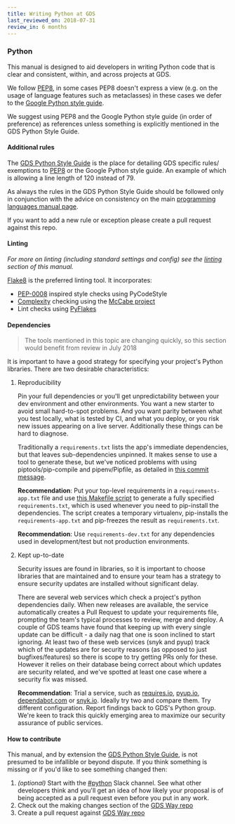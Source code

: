 ```yaml
---
title: Writing Python at GDS
last_reviewed_on: 2018-07-31
review_in: 6 months
---
```


### Python

This manual is designed to aid developers in writing Python code that is clear and consistent, within, and across projects at GDS.

We follow [PEP8][], in some cases PEP8 doesn't express a view (e.g. on the usage of language
features such as metaclasses) in these cases we defer to the [Google Python style guide][GPSG].

We suggest using PEP8 and the Google Python style guide (in order of preference) as references unless
something is explicitly mentioned in the GDS Python Style Guide.

#### Additional rules

The [GDS Python Style Guide][GDSPSG] is the place for detailing GDS specific rules/ exemptions to [PEP8][] or the Google Python style guide. An example of which is allowing a line length of 120 instead of 79.

As always the rules in the GDS Python Style Guide should be followed only in conjunction with the advice
on consistency on the main [programming languages manual page][GDSPSG].

If you want to add a new rule or exception please create a pull request against this repo.

#### Linting

_For more on linting (including standard settings and config) see the [linting][linting] section of this manual._

[Flake8][] is the preferred linting tool. It incorporates:

* [PEP-0008][PEP8] inspired style checks using PyCodeStyle
* [Complexity][WikiCyclomatic_complexity] checking using the [McCabe project][McCabe]
* Lint checks using [PyFlakes][]

#### Dependencies

<blockquote>The tools mentioned in this topic are changing quickly, so this
section would benefit from review in July 2018</blockquote>

It is important to have a good strategy for specifying your project's Python
libraries. There are two desirable characteristics:

1. Reproducibility

    Pin your full dependencies or you'll get unpredictability between your dev
    environment and other environments. You want a new starter to avoid small
    hard-to-spot problems. And you want parity between what you test locally,
    what is tested by CI, and what you deploy, or you risk new issues appearing
    on a live server. Additionally these things can be hard to diagnose.

    Traditionally a `requirements.txt` lists the app's immediate dependencies,
    but that leaves sub-dependencies unpinned. It makes sense to use a tool to
    generate these, but we've noticed problems with using
    piptools/pip-compile and pipenv/Pipfile, as detailed in [this commit
    message][dm-deps-commit].

    **Recommendation**: Put your top-level requirements in a
    `requirements-app.txt` file and use [this Makefile
    script][dm-deps-commit-makefile] to generate a fully specified
    `requirements.txt`, which is used whenever you need to pip-install the
    dependencies. The script creates a temporary virtualenv, pip-installs the
    `requirements-app.txt` and pip-freezes the result as `requirements.txt`.

    **Recommendation**: Use `requirements-dev.txt` for any dependencies used in
    development/test but not production environments.


2. Kept up-to-date

    Security issues are found in libraries, so it is important to choose
    libraries that are maintained and to ensure your team has a strategy to
    ensure security updates are installed without significant delay.

    There are several web services which check a project's python dependencies
    daily. When new releases are available, the service automatically creates a
    Pull Request to update your requirements file, prompting the team's typical
    processes to review, merge and deploy. A couple of GDS teams have found that
    keeping up with every single update can be difficult - a daily nag that one
    is soon inclined to start ignoring. At least two of these web services (snyk
    and pyup) track which of the updates are for security reasons (as opposed to
    just bugfixes/features) so there is scope to try getting PRs only for these.
    However it relies on their database being correct about which updates are
    security related, and we've spotted at least one case where a security fix
    was missed.

    **Recommendation**: Trial a service, such as [requires.io][], [pyup.io][],
    [dependabot.com][] or [snyk.io][]. Ideally try two and compare them. Try
    different configuration. Report findings back to GDS's Python group. We're
    keen to track this quickly emerging area to maximize our security assurance
    of public services.

#### How to contribute

This manual, and by extension the [GDS Python Style Guide][GDSPSG], is not presumed to be infallible or beyond dispute.
If you think something is missing or if you'd like to see something changed then:

1. _(optional)_ Start with the [#python][slack-python] Slack channel. See what other developers think and you'll get an idea
of how likely your proposal is of being accepted as a pull request even before you put in any work.
2. Check out the making changes section of the [GDS Way repo][github-gds-way-readme-making-changes]
3. Create a pull request against [GDS Way repo][github-gds-way]



[github-gds-way]: https://github.com/alphagov/gds-way
[github-gds-way-readme-making-changes]: https://github.com/alphagov/gds-way/blob/master/README.md#making-changes
[slack-python]: https://gds.slack.com/messages/python
[linting]: #linting
[WikiCyclomatic_complexity]: https://en.wikipedia.org/wiki/Cyclomatic_complexity
[PyCharm]: https://www.jetbrains.com/pycharm/
[GPSG]: build-services.html#programming-language-style-guides
[PEP8]: https://www.python.org/dev/peps/pep-0008/
[PEP373]: https://www.python.org/dev/peps/pep-0373/
[Flake8]: http://flake8.pycqa.org/en/latest/
[PyFlakes]: https://github.com/pycqa/pyflakes
[McCabe]: https://pypi.python.org/pypi/mccabe
[dm-deps-commit]: https://github.com/alphagov/digitalmarketplace-api/commit/95ac12206d26e6b219dd381dd63641c33467afbd
[dm-deps-commit-makefile]: https://github.com/alphagov/digitalmarketplace-api/commit/95ac12206d26e6b219dd381dd63641c33467afbd#diff-b67911656ef5d18c4ae36cb6741b7965
[requires.io]: https://requires.io/
[pyup.io]: https://pyup.io/
[dependabot.com]: https://dependabot.com/
[snyk.io]: https://snyk.io/
[GDSPSG]: #python
